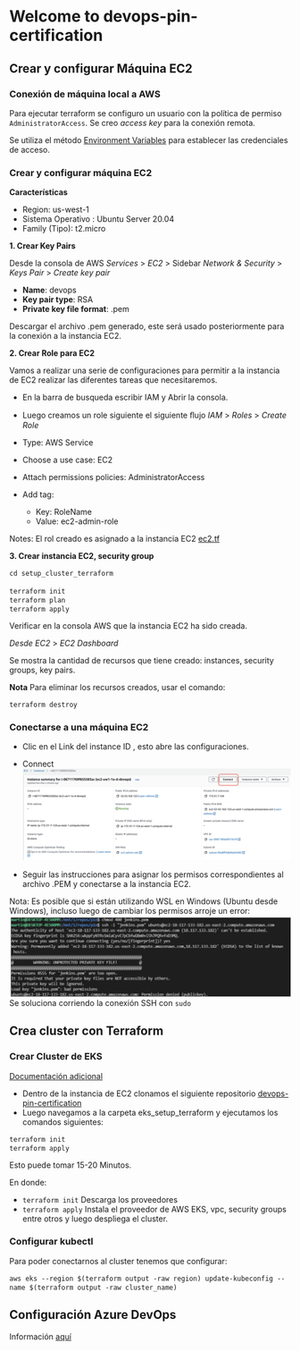 # Welcome to devops-pin-certification

## Crear y configurar Máquina EC2


### Conexión de máquina local a AWS
Para ejecutar terraform se configuro un usuario con la política de permiso `AdministratorAccess`.
Se creo *access key* para la conexión remota.

Se utiliza el método [Environment Variables](https://registry.terraform.io/providers/hashicorp/aws/latest/docs#environment-variables)
para establecer las credenciales de acceso.


### Crear y configurar máquina EC2

**Características**

* Region: us-west-1
* Sistema Operativo : Ubuntu Server 20.04
* Family (Tipo): t2.micro


**1. Crear Key Pairs**

Desde la consola de AWS *Services* > *EC2* > Sidebar *Network & Security* > *Keys Pair* > 
*Create key pair*

* **Name**: devops
* **Key pair type**: RSA
* **Private key file format**: .pem

Descargar el archivo .pem generado, este será usado posteriormente para la conexión a la instancia EC2.



**2. Crear Role para EC2**

Vamos a realizar una serie de configuraciones para permitir a la instancia de EC2 realizar las diferentes tareas que necesitaremos.

* En la barra de busqueda escribir IAM y Abrir la consola.
* Luego creamos un role siguiente el siguiente ﬂujo *IAM* > *Roles* > *Create Role*

* Type: AWS Service
* Choose a use case: EC2
* Attach permissions policies: AdministratorAccess
* Add tag:
    
    - Key: RoleName
    - Value: ec2-admin-role

Notes: El rol creado es asignado a la instancia EC2 [ec2.tf](/setup_cluster_terraform/instance_profile.tf#L3)

**3. Crear instancia EC2, security group**

```
cd setup_cluster_terraform

terraform init
terraform plan
terraform apply
```

Verificar en la consola AWS que la instancia EC2 ha sido creada.

*Desde EC2* > *EC2 Dashboard*

Se mostra la cantidad de recursos que tiene creado: instances, security groups, key pairs.

**Nota** Para eliminar los recursos creados, usar el comando:
```
terraform destroy
```


### Conectarse a una máquina EC2

* Clic en el Link del instance ID , esto abre las configuraciones.
* Connect
![ScreenShot](/assets/images/1-ec2-connect.png)

* Seguir las instrucciones para asignar los permisos correspondientes al archivo .PEM y conectarse a la instancia EC2.

Nota: Es posible que si están utilizando WSL en Windows (Ubuntu desde Windows), incluso luego de cambiar los permisos arroje un error:
![ScreenShot](/assets/images/2-ec2-connect-issue.png)
Se soluciona corriendo la conexión SSH con `sudo`

## Crea cluster con Terraform

### Crear Cluster de EKS

[Documentación adicional]((https://docs.aws.amazon.com/eks/latest/userguide/getting-started-eksctl.html))

* Dentro de la instancia de EC2 clonamos el siguiente repositorio [devops-pin-certification](https://github.com/erikavacacela/devops-pin-certification)
* Luego navegamos a la carpeta eks_setup_terraform y ejecutamos los comandos siguientes:

```
terraform init
terraform apply
```
Esto puede tomar 15-20 Minutos.

En donde:
- `terraform init` Descarga los proveedores
- `terraform apply` Instala el proveedor de AWS EKS, vpc, security groups entre otros y luego despliega el cluster.


### Configurar kubectl

Para poder conectarnos al cluster tenemos que configurar:
```
aws eks --region $(terraform output -raw region) update-kubeconfig --name $(terraform output -raw cluster_name)
```

## Configuración Azure DevOps
Información [aquí](/azdo/README.md)